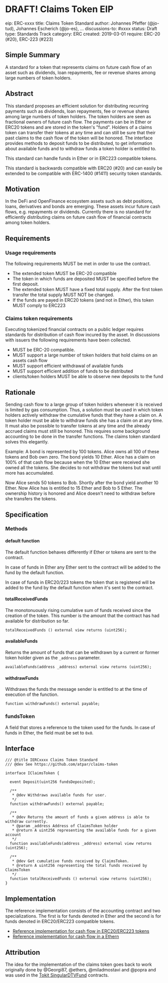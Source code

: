 # DRAFT! Claims Token EIP

eip: ERC-xxxx
title: Claims Token Standard
author: Johannes Pfeffer (@jo-tud), Johannes Escherich (@jo-es), ...
discussions-to: #xxxx
status: Draft
type: Standards Track
category: ERC
created: 2019-03-01
require: ERC-20 (#20), ERC-223 (#223)

## Simple Summary
A standard for a token that represents claims on future cash flow of an asset such as dividends, loan repayments, fee or revenue shares among large numbers of token holders. 

## Abstract
This standard proposes an efficient solution for distributing recurring payments such as dividends, loan repayments, fee or revenue shares among large numbers of token holders. The token holders are seen as fractional owners of future cash flow. The payments can be in Ether or ERC20 tokens and are stored in the token's "fund". Holders of a claims token can transfer their tokens at any time and can still be sure that their past claims to the cash flow of the token will be honored. The interface provides methods to deposit funds to be distributed, to get information about available funds and to withdraw funds a token holder is entitled to.

This standard can handle funds in Ether or in ERC223 compatible tokens.

This standard is backwards compatible with ERC20 (#20) and can easily be extended to be compatible with ERC-1400 (#1411) security token standards.

## Motivation
In the DeFi and OpenFinance ecosystem assets such as debt positions, loans, derivatives and bonds are emerging. These assets incur future cash flows, e.g. repayments or dividends. Currently there is no standard for efficiently distributing claims on future cash flow of financial contracts among token holders.

## Requirements

### Usage requirements

The following requirements MUST be met in order to use the contract.

* The extended token MUST be ERC-20 compatible
* The token in which funds are deposited MUST be specified before the first deposit.
* The extended token MUST have a fixed total supply. After the first token transfer the total supply MUST NOT be changed.
* If the funds are payed in ERC20 tokens (and not in Ether), this token MUST comply to ERC223

### Claims token requirements

Executing tokenized financial contracts on a public ledger requires standards for distribution of cash flow incured by the asset. In discussions with issuers the following requirements have been collected.

* MUST be ERC-20 compatible.
* MUST support a large number of token holders that hold claims on an assets cash flow
* MUST support efficient withdrawal of available funds
* MUST support efficient addition of funds to be distributed
* clients/token holders MUST be able to observe new deposits to the fund

## Rationale
Sending cash flow to a large group of token holders whenever it is received is limited by gas consumption. Thus, a solution must be used in which token holders actively withdraw the cumulative funds that they have a claim on. A token holder must be able to withdraw funds she has a claim on at any time. It must also be possible to transfer tokens at any time and the already accrued claims must still be honored. This requires some background accounting to be done in the transfer functions. The claims token standard solves this elegantly.

Example: A bond is represented by 100 tokens. Alice owns all 100 of these tokens and Bob own zero. The bond yields 10 Ether. Alice has a claim on 100% of that cash flow because when the 10 Ether were received she owned all the tokens. She decides to not withdraw the tokens but wait until more has accumulated.

Now Alice sends 50 tokens to Bob. Shortly after the bond yield another 10 Ether. Now Alice has is entitled to 15 Ether and Bob to 5 Ether. The ownership history is honored and Alice doesn't need to withdraw before she transfers the tokens.

## Specification

### Methods

#### default function
The default function behaves differently if Ether or tokens are sent to the contract.


In case of funds in Ether any Ether sent to the contract will be added to the fund by the default function.


In case of funds in ERC20/223 tokens the token that is registered will be added to the fund by the default function when it's sent to the contract.


#### totalReceivedFunds
The monotonuously rising cumulative sum of funds received since the creation of the token. This number is the amount that the contract has had available for distribution so far.

```
totalReceivedFunds () external view returns (uint256);
```

#### availableFunds
Returns the amount of funds that can be withdrawn by a current or former token holder given as the `_address` parameter.

```
availableFunds(address _address) external view returns (uint256);
```

#### withdrawFunds
Withdraws the funds the message sender is entitled to at the time of execution of the function.

```
function withdrawFunds() external payable;
```


### fundsToken
A field that stores a reference to the token used for the funds. In case of funds in Ether, the field must be set to `0x0`.

## Interface
```
/// @title IERCxxxx Claims Token Standard
/// @dev See https://github.com/atpar/claims-token

interface IClaimsToken {

  event Deposit(uint256 fundsDeposited);
  
  /**
   * @dev Withdraws available funds for user.
   */
  function withdrawFunds() external payable;

  /**
   * @dev Returns the amount of funds a given address is able to withdraw currently.
   * @param _address Address of ClaimsToken holder
   * @return A uint256 representing the available funds for a given account
   */
  function availableFunds(address _address) external view returns (uint256);

  /**
   * @dev Get cumulative funds received by ClaimsToken.
   * @return A uint256 representing the total funds received by ClaimsToken
   */
  function totalReceivedFunds () external view returns (uint256);
}

```
## Implementation

The reference implementation consists of the accounting contract and two specializations. The first is for funds denoted in Ether and the second is for funds denoted in ERC20/ERC223 compatible tokens.

* [Reference implementation for cash flow in ERC20/ERC223 tokens](https://github.com/atpar/claims-token/blob/EIP-DRAFT/contracts/ClaimsTokenETHExtension.sol)
* [Reference implementation for cash flow in a Ethern](https://github.com/atpar/claims-token/blob/EIP-DRAFT/contracts/ClaimsTokenETHExtension.sol)

## Attribution
The idea for the implementation of the claims token goes back to work originally done by @Georgi87, @ethers, @miladmostavi and @popra and was used in the [Tokit SingularDTVFund](https://github.com/Digital-Mob/singulardtv-tokitio-contracts) contracts.

